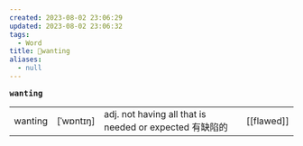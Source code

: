 ```yaml
---
created: 2023-08-02 23:06:29
updated: 2023-08-02 23:06:32
tags:
  - Word
title: 📖wanting
aliases:
  - null
---
```


<pre><strong>wanting</strong></pre>
|   |   |   |   |
|---|---|---|---|
|wanting|[ˈwɒntɪŋ]|adj. not having all that is needed or expected 有缺陷的|[[flawed]]|